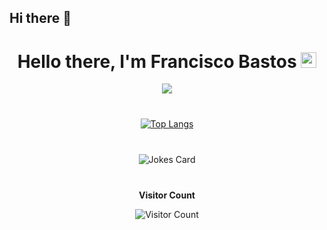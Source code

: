 ## Hi there 👋

<!--
**FranciscoBastos/FranciscoBastos** is a ✨ _special_ ✨ repository because its `README.md` (this file) appears on your GitHub profile.

Here are some ideas to get you started:

- 🔭 I’m currently working on ...
- 🌱 I’m currently learning ...
- 👯 I’m looking to collaborate on ...
- 🤔 I’m looking for help with ...
- 💬 Ask me about ...
- 📫 How to reach me: ...
- 😄 Pronouns: ...
- ⚡ Fun fact: ...
-->

<div align="center" style="margin-bottom: 40px;">
    <h1>Hello there, I'm Francisco Bastos </a> <img src="https://media.giphy.com/media/hvRJCLFzcasrR4ia7z/giphy.gif" width="25px"> </h1>
  <picture>
    <source
      srcset="https://github-readme-stats.vercel.app/api?username=FranciscoBastos&show_icons=true&theme=tokyonight"
      media="(prefers-color-scheme: dark)"
    />
    <source
      srcset="https://github-readme-stats.vercel.app/api?username=FranciscoBastos&show_icons=true&theme=tokyonight"
      media="(prefers-color-scheme: light), (prefers-color-scheme: no-preference)"
    />
    <img src="https://github-readme-stats.vercel.app/api?username=FranciscoBastos&show_icons=true&theme=tokyonight" />
  </picture>
</div>

<div align="center" style="margin-bottom: 40px;">
  <a href="https://github.com/FranciscoBastos/FranciscoBastos">
    <img src="https://github-readme-stats.vercel.app/api/top-langs/?username=FranciscoBastos&layout=donut&theme=tokyonight" alt="Top Langs" />
  </a>
</div>

<div align="center" style="margin-bottom: 40px;">
  <img src="https://readme-jokes.vercel.app/api" alt="Jokes Card" />
</div>

<div align="center" style="margin-top: 40px;">
  <p><strong>Visitor Count</strong></p>
  <img src="https://profile-counter.glitch.me/{FranciscoBastos}/count.svg" alt="Visitor Count" />
</div>
